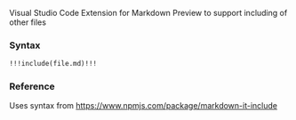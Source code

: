 Visual Studio Code Extension for Markdown Preview to support including of other files

### Syntax

```markdown
!!!include(file.md)!!!
```

### Reference
Uses syntax from https://www.npmjs.com/package/markdown-it-include